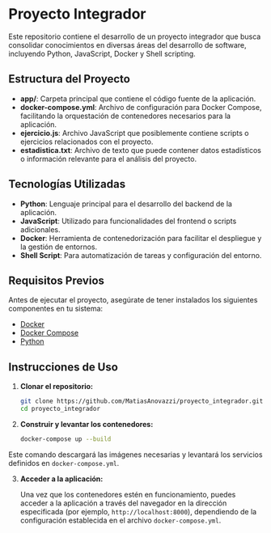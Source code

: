 # Proyecto Integrador

Este repositorio contiene el desarrollo de un proyecto integrador que busca consolidar conocimientos en diversas áreas del desarrollo de software, incluyendo Python, JavaScript, Docker y Shell scripting.

## Estructura del Proyecto

- **app/**: Carpeta principal que contiene el código fuente de la aplicación.
- **docker-compose.yml**: Archivo de configuración para Docker Compose, facilitando la orquestación de contenedores necesarios para la aplicación.
- **ejercicio.js**: Archivo JavaScript que posiblemente contiene scripts o ejercicios relacionados con el proyecto.
- **estadistica.txt**: Archivo de texto que puede contener datos estadísticos o información relevante para el análisis del proyecto.

## Tecnologías Utilizadas

- **Python**: Lenguaje principal para el desarrollo del backend de la aplicación.
- **JavaScript**: Utilizado para funcionalidades del frontend o scripts adicionales.
- **Docker**: Herramienta de contenedorización para facilitar el despliegue y la gestión de entornos.
- **Shell Script**: Para automatización de tareas y configuración del entorno.

## Requisitos Previos

Antes de ejecutar el proyecto, asegúrate de tener instalados los siguientes componentes en tu sistema:

- [Docker](https://www.docker.com/get-started)
- [Docker Compose](https://docs.docker.com/compose/install/)
- [Python](https://www.python.org/downloads/)

## Instrucciones de Uso

1. **Clonar el repositorio:**

   ```bash
   git clone https://github.com/MatiasAnovazzi/proyecto_integrador.git
   cd proyecto_integrador

2. **Construir y levantar los contenedores:**

   ```bash
   docker-compose up --build

Este comando descargará las imágenes necesarias y levantará los servicios definidos en `docker-compose.yml`.

3. **Acceder a la aplicación:**

   Una vez que los contenedores estén en funcionamiento, puedes acceder a la aplicación a través del navegador en la dirección especificada (por ejemplo, `http://localhost:8000`), dependiendo de la configuración establecida en el archivo `docker-compose.yml`.
